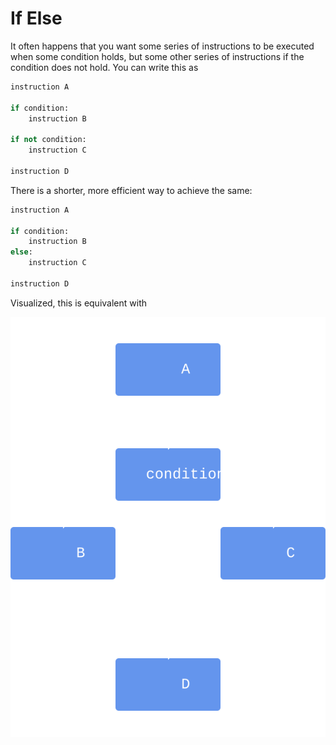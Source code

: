 # If Else

It often happens that you want some series of instructions to be executed when some condition holds, but some other series of instructions if the condition does not hold.
You can write this as


```python
instruction A

if condition:
    instruction B

if not condition:
    instruction C

instruction D
```


There is a shorter, more efficient way to achieve the same:


```python
instruction A

if condition:
    instruction B
else:
    instruction C

instruction D
```


Visualized, this is equivalent with

![if-else statement](image-if-then-else.svg)

